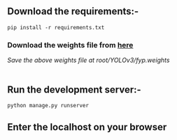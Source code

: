 ## Download the requirements:-

```
pip install -r requirements.txt
```

### Download the weights file from [here](http://github.com)
_Save the above weights file at root/YOLOv3/fyp.weights_
<br>
<br>


## Run the development server:-

```python
python manage.py runserver
```
  
## Enter the localhost on your browser
